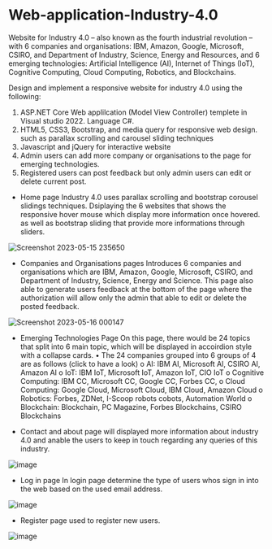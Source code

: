 # Web-application-Industry-4.0

Website for Industry 4.0 – also known as the fourth industrial revolution – with 6 companies and organisations: IBM, Amazon, Google, Microsoft, CSIRO, and Department of Industry, Science, Energy and Resources, and 6 emerging technologies: Artificial Intelligence (AI), Internet of Things (IoT), Cognitive Computing, Cloud Computing, Robotics, and Blockchains. 


Design and implement a responsive website for industry 4.0  using the following:
1. ASP.NET Core Web applilcation (Model View Controller) templete in Visual studio 2022. Language C#.
2. HTML5, CSS3, Bootstrap, and media query for responsive web design. such as parallax scrolling and carousel sliding techniques
3. Javascript and jQuery for interactive website
4. Admin users can add more company or organisations to the page for emerging technologies.
5. Registered users can post feedback but only admin users can edit or delete current post.


* Home page
Industry 4.0 uses parallax scrolling and bootstrap corousel slidings techniques.
Dsiplaying the 6 websites that shows the responsive hover mouse which display more information once hovered. 
as well as bootstrap sliding that provide more informations through sliders.

![Screenshot 2023-05-15 235650](https://github.com/Sandhy-W/Web-aplilication-industry-4.0/assets/82015778/a6b53e40-aa56-4682-bce4-612c377e076d)

* Companies and Organisations pages
Introduces 6 companies and organisations which are IBM, Amazon, Google, Microsoft, CSIRO, and Department of Industry, Science, Energy and Science. This page also able to generate users feedback at the bottom of the page where the authorization will allow only the admin that able to edit or delete the posted feedback.

![Screenshot 2023-05-16 000147](https://github.com/Sandhy-W/Web-aplilication-industry-4.0/assets/82015778/c12c0748-6e2f-4420-b7b0-7b1d71c1a0e7)

* Emerging Technologies Page
On this page, there would be 24  topics that split into 6 main topic, which will be displayed in accoirdion style
with a collapse cards.
•	The 24 companies grouped into 6 groups of 4 are as follows (click to have a look)
o	AI: IBM AI, Microsoft AI, CSIRO AI, Amazon AI
o	IoT: IBM IoT, Microsoft IoT, Amazon IoT, CIO IoT
o	Cognitive Computing: IBM CC, Microsoft CC, Google CC, Forbes CC, 
o	Cloud Computing: Google Cloud, Microsoft Cloud, IBM Cloud, Amazon Cloud
o	Robotics: Forbes, ZDNet, I-Scoop robots cobots, Automation World
o	Blockchain: Blockchain, PC Magazine, Forbes Blockchains, CSIRO Blockchains

* Contact and about page
will displayed more information about industry 4.0 and anable the users to keep in touch regarding any queries of this industry. 


![image](https://github.com/Sandhy-W/Web-aplilication-industry-4.0/assets/82015778/c9b57963-da2f-44e8-8c79-31b216fcb0f1)


* Log in page
In login page determine the type of users whos sign in  into the web based on the used email address.

![image](https://github.com/Sandhy-W/Web-aplilication-industry-4.0/assets/82015778/9d415b77-5975-43bc-9fcd-288f7c5151cc)


* Register page
used to register new users.


![image](https://github.com/Sandhy-W/Web-aplilication-industry-4.0/assets/82015778/89248dcc-a57e-4e7e-9027-734f62e758e4)

